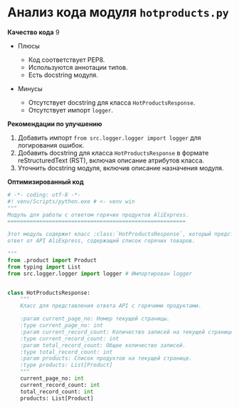 # Анализ кода модуля `hotproducts.py`

**Качество кода**
9
 -  Плюсы
    - Код соответствует PEP8.
    - Используются аннотации типов.
    - Есть docstring модуля.

 -  Минусы
    - Отсутствует docstring для класса `HotProductsResponse`.
    - Отсутствует импорт `logger`.

**Рекомендации по улучшению**

1.  Добавить импорт `from src.logger.logger import logger` для логирования ошибок.
2.  Добавить docstring для класса `HotProductsResponse` в формате reStructuredText (RST), включая описание атрибутов класса.
3.  Уточнить docstring модуля, включив описание назначения модуля.

**Оптимизированный код**
```python
# -*- coding: utf-8 -*-
#! venv/Scripts/python.exe # <- venv win
"""
Модуль для работы с ответом горячих продуктов AliExpress.
========================================================

Этот модуль содержит класс :class:`HotProductsResponse`, который представляет
ответ от API AliExpress, содержащий список горячих товаров.

"""
from .product import Product
from typing import List
from src.logger.logger import logger # Импортирован logger


class HotProductsResponse:
    """
    Класс для представления ответа API с горячими продуктами.

    :param current_page_no: Номер текущей страницы.
    :type current_page_no: int
    :param current_record_count: Количество записей на текущей странице.
    :type current_record_count: int
    :param total_record_count: Общее количество записей.
    :type total_record_count: int
    :param products: Список продуктов на текущей странице.
    :type products: List[Product]
    """
    current_page_no: int
    current_record_count: int
    total_record_count: int
    products: List[Product]
```